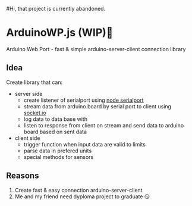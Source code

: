 #Hi, that project is currently abandoned.
# ArduinoWP.js (WIP):construction:
Arduino Web Port - fast &amp; simple arduino-server-client connection library
## Idea
Create library that can:
* server side
  * create listener of serialport using [node serialport](https://serialport.io/en/)
  * stream data from arduino board by serial port to client using [socket.io](https://socket.io) 
  * log data to data base with
  * listen to response from client on stream and send data to arduino board based on sent data
* client side
  * trigger function when input data are valid to limits
  * parse data in prefered units
  * special methods for sensors
## Reasons
1. Create fast & easy connection arduino-server-client
2. Me and my friend need dyploma project to graduate :smirk:
